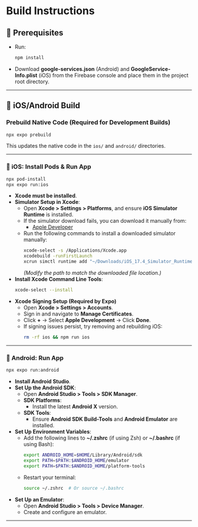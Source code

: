 # Build Instructions

## 📌 Prerequisites

- Run:
  ```sh
  npm install
  ```
- Download **google-services.json** (Android) and **GoogleService-Info.plist** (iOS) from the Firebase console and place them in the project root directory.

---

## 🚀 iOS/Android Build

### **Prebuild Native Code (Required for Development Builds)**

```sh
npx expo prebuild
```

This updates the native code in the `ios/` and `android/` directories.

---

### **📱 iOS: Install Pods & Run App**

```sh
npx pod-install
npx expo run:ios
```

- **Xcode must be installed**.
- **Simulator Setup in Xcode**:
  - Open **Xcode > Settings > Platforms**, and ensure **iOS Simulator Runtime** is installed.
  - If the simulator download fails, you can download it manually from:
    - [Apple Developer](https://developer.apple.com/download/all/?q=Simulator%20Runtime)
  - Run the following commands to install a downloaded simulator manually:
    ```sh
    xcode-select -s /Applications/Xcode.app
    xcodebuild -runFirstLaunch
    xcrun simctl runtime add "~/Downloads/iOS_17.4_Simulator_Runtime.dmg"
    ```
    _(Modify the path to match the downloaded file location.)_
- **Install Xcode Command Line Tools**:
  ```sh
  xcode-select --install
  ```
- **Xcode Signing Setup (Required by Expo)**
  - Open **Xcode > Settings > Accounts**.
  - Sign in and navigate to **Manage Certificates**.
  - Click **+** → Select **Apple Development** → Click **Done**.
  - If signing issues persist, try removing and rebuilding iOS:
    ```sh
    rm -rf ios && npm run ios
    ```

---

### **🤖 Android: Run App**

```sh
npx expo run:android
```

- **Install Android Studio**.
- **Set Up the Android SDK**:
  - Open **Android Studio > Tools > SDK Manager**.
  - **SDK Platforms**:
    - Install the latest **Android X** version.
  - **SDK Tools**:
    - Ensure **Android SDK Build-Tools** and **Android Emulator** are installed.
- **Set Up Environment Variables**:
  - Add the following lines to **\~/.zshrc** (if using Zsh) or **\~/.bashrc** (if using Bash):
    ```sh
    export ANDROID_HOME=$HOME/Library/Android/sdk
    export PATH=$PATH:$ANDROID_HOME/emulator
    export PATH=$PATH:$ANDROID_HOME/platform-tools
    ```
  - Restart your terminal:
    ```sh
    source ~/.zshrc  # Or source ~/.bashrc
    ```
- **Set Up an Emulator**:
  - Open **Android Studio > Tools > Device Manager**.
  - Create and configure an emulator.

---
